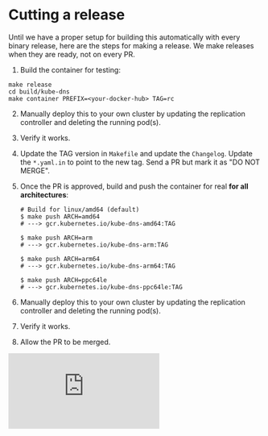 # Cutting a release

Until we have a proper setup for building this automatically with every binary
release, here are the steps for making a release. We make releases when they
are ready, not on every PR.

1. Build the container for testing: 

```
make release
cd build/kube-dns
make container PREFIX=<your-docker-hub> TAG=rc
```

2. Manually deploy this to your own cluster by updating the replication
   controller and deleting the running pod(s).

3. Verify it works.

4. Update the TAG version in `Makefile` and update the `Changelog`. Update the
   `*.yaml.in` to point to the new tag. Send a PR but mark it as "DO NOT MERGE".

5. Once the PR is approved, build and push the container for real **for all architectures**:

	```console
	# Build for linux/amd64 (default)
	$ make push ARCH=amd64
	# ---> gcr.kubernetes.io/kube-dns-amd64:TAG

	$ make push ARCH=arm
	# ---> gcr.kubernetes.io/kube-dns-arm:TAG

	$ make push ARCH=arm64
	# ---> gcr.kubernetes.io/kube-dns-arm64:TAG

	$ make push ARCH=ppc64le
	# ---> gcr.kubernetes.io/kube-dns-ppc64le:TAG
	```

6. Manually deploy this to your own cluster by updating the replication
   controller and deleting the running pod(s).

7. Verify it works.

8. Allow the PR to be merged.


[![Analytics](https://kubernetes-site.appspot.com/UA-36037335-10/GitHub/build/kube-dns/RELEASES.md?pixel)]()
